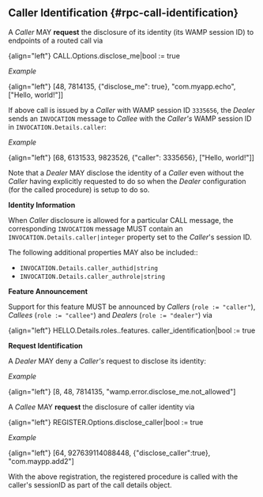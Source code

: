 ## Caller Identification {#rpc-call-identification}

A *Caller* MAY **request** the disclosure of its identity (its WAMP session ID) to endpoints of a routed call via

{align="left"}
        CALL.Options.disclose_me|bool := true

*Example*

{align="left"}
        [48, 7814135, {"disclose_me": true}, "com.myapp.echo",
            ["Hello, world!"]]

If above call is issued by a *Caller* with WAMP session ID `3335656`, the *Dealer* sends an `INVOCATION` message to *Callee* with the *Caller's* WAMP session ID in `INVOCATION.Details.caller`:

*Example*

{align="left"}
        [68, 6131533, 9823526, {"caller": 3335656}, ["Hello, world!"]]

Note that a *Dealer* MAY disclose the identity of a *Caller* even without the *Caller* having explicitly requested to do so when the *Dealer* configuration (for the called procedure) is setup to do so.

**Identity Information**

When *Caller* disclosure is allowed for a particular CALL message, the
corresponding `INVOCATION` message MUST contain an
`INVOCATION.Details.caller|integer` property set to the *Caller*'s session ID.

The following additional properties MAY also be included::

- `INVOCATION.Details.caller_authid|string`
- `INVOCATION.Details.caller_authrole|string`

**Feature Announcement**

Support for this feature MUST be announced by *Callers* (`role := "caller"`), *Callees* (`role := "callee"`) and *Dealers* (`role := "dealer"`) via

{align="left"}
        HELLO.Details.roles.<role>.features.
             caller_identification|bool := true

**Request Identification**

A *Dealer* MAY deny a *Caller's* request to disclose its identity:

*Example*

{align="left"}
        [8, 48, 7814135, "wamp.error.disclose_me.not_allowed"]

A *Callee* MAY **request** the disclosure of caller identity via

{align="left"}
        REGISTER.Options.disclose_caller|bool := true

*Example*

{align="left"}
        [64, 927639114088448, {"disclose_caller":true},
            "com.maypp.add2"]

With the above registration, the registered procedure is called with the caller's sessionID as part of the call details object.